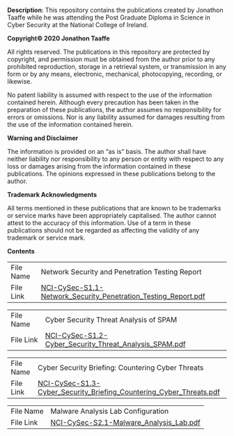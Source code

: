 <b>Description</b>: This repository contains the publications created by Jonathon Taaffe while he was attending the Post Graduate Diploma in Science in Cyber Security at the National College of Ireland.

<b>Copyright© 2020 Jonathon Taaffe</b>

All rights reserved. The publications in this repository are protected by copyright, and permission must be obtained from the author prior to any prohibited reproduction, storage in a retrieval system, or transmission in any form or by any means, electronic, mechanical, photocopying, recording, or likewise.

No patent liability is assumed with respect to the use of the information contained herein. Although every precaution has been taken in the preparation of these publications, the author assumes no responsibility for errors or omissions. Nor is any liability assumed for damages resulting from the use of the information contained herein.

<b>Warning and Disclaimer</b>

The information is provided on an “as is” basis. The author shall have neither liability nor responsibility to any person or entity with respect to any loss or damages arising from the information contained in these publications. The opinions expressed in these publications belong to the author.

<b>Trademark Acknowledgments</b>

All terms mentioned in these publications that are known to be trademarks or service marks have been appropriately capitalised. The author cannot attest to the accuracy of this information. Use of a term in these publications should not be regarded as affecting the validity of any trademark or service mark.

<b>Contents</b>

<table style="width:100%">
  <tr>
    <td>File Name</td>
    <td>Network Security and Penetration Testing Report</td>
  </tr>
  <tr>
    <td>File Link</td>
    <td><a href="https://github.com/JonathonTaaffe/NCI-Cyber-Security-PGDip-Publications/blob/master/NCI-CySec-S1.1-Network_Security_Penetration_Testing_Report.pdf">NCI-CySec-S1.1-Network_Security_Penetration_Testing_Report.pdf</a></td>
  </tr>
</table>

<table style="width:100%">
    <tr>
    <td>File Name</td>
    <td>Cyber Security Threat Analysis of SPAM</td>
    </tr>
  <tr>
    <td>File Link</td>
    <td><a href="https://github.com/JonathonTaaffe/NCI-Cyber-Security-PGDip-Publications/blob/master/NCI-CySec-S1.2-Cyber_Security_Threat_Analysis_SPAM.pdf">NCI-CySec-S1.2-Cyber_Security_Threat_Analysis_SPAM.pdf</a></td>
  </tr>
</table>

<table style="width:100%">
    <tr>
    <td>File Name</td>
    <td>Cyber Security Briefing: Countering Cyber Threats</td>
    </tr>
  <tr>
    <td>File Link</td>
    <td><a href="https://github.com/JonathonTaaffe/NCI-Cyber-Security-PGDip-Publications/blob/master/NCI-CySec-S1.3-Cyber_Security_Briefing_Countering_Cyber_Threats.pdf">NCI-CySec-S1.3-Cyber_Security_Briefing_Countering_Cyber_Threats.pdf</a></td>
  </tr>
</table>

<table style="width:100%">
    <tr>
    <td>File Name</td>
    <td>Malware Analysis Lab Configuration</td>
    </tr>
  <tr>
    <td>File Link</td>
    <td><a href="https://github.com/JonathonTaaffe/NCI-Cyber-Security-PGDip-Publications/blob/master/NCI-CySec-S2.1-Malware_Analysis_Lab.pdf">NCI-CySec-S2.1-Malware_Analysis_Lab.pdf</a></td>
  </tr>
</table>

